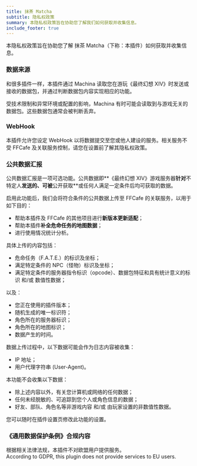 ```yaml
---
title: 抹茶 Matcha
subtitle: 隐私权政策
summary: 本隐私权政策旨在协助您了解我们如何获取并收集信息。
include_footer: true
---
```


本隐私权政策旨在协助您了解 抹茶 Matcha（下称：本插件）如何获取并收集信息。

<a name="source"></a>

### 数据来源

和很多插件一样，本插件通过 Machina 读取您在游玩《最终幻想 XIV》时发送或接收的数据包，并通过判断数据包内容实现相应的功能。

受技术限制和异常环境或配置的影响，Machina 有时可能会读取到与游戏无关的数据包。这些数据包通常会被判断丢弃。

<a name="webhook"></a>

### WebHook

本插件允许您设定 WebHook 以将数据提交至您或他人建设的服务。相关服务不受 FFCafe 及关联服务控制，请您在设置前了解其隐私权政策。

<a name="report"></a>

### 公共数据汇报

公共数据汇报是一项可选功能。公共数据即**《最终幻想 XIV》游戏服务器**针对**不特定人**发送的、可被**公开获取**或任何人满足一定条件后均可获取的数据。

启用此功能后，我们会将符合条件的公共数据上传至 FFCafe 的关联服务，以用于如下目的：

* 帮助本插件及 FFCafe 的其他项目进行**新版本更新适配**；
* 帮助本插件**补全危命任务的地图数据**；
* 进行使用情况统计分析。

具体上传的内容包括：

* 危命任务（F.A.T.E.）的标识及坐标；
* 满足特定条件的 NPC（怪物）标识及坐标；
* 满足特定条件的服务器指令标识（opcode）、数据包特征和具有统计意义的标识 和/或 数值性数据；

以及：

* 您正在使用的插件版本；
* 随机生成的唯一标识符；
* 角色所在的服务器标识；
* 角色所在的地图标识；
* 数据产生的时间。

数据上传过程中，以下数据可能会作为日志内容被收集：

* IP 地址；
* 用户代理字符串 (User-Agent)。

本功能不会收集以下数据：

* 除上述内容以外，有关您计算机或网络的任何数据；
* 任何未经脱敏的、可追踪到您个人或角色信息的数据；
* 好友、部队、角色名等非游戏内容 和/或 由玩家设置的非数值性数据。

您可以随时在插件设置页修改此功能的设置。

<a name="gdpr"></a>

### 《通用数据保护条例》合规内容

根据相关法律法规，本插件不对欧盟用户提供服务。<br>
According to GDPR, this plugin does not provide services to EU users.